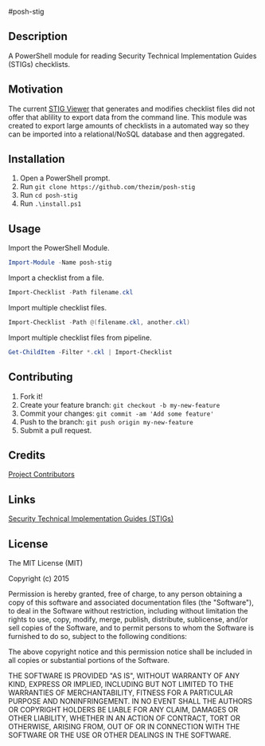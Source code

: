 #posh-stig

## Description
A PowerShell module for reading Security Technical Implementation Guides (STIGs) checklists.

## Motivation
The current [STIG Viewer](http://iase.disa.mil/stigs/Pages/stig-viewing-guidance.aspx) that generates and modifies checklist files did not offer that ablility to export data from the command line. This module was created to export large amounts of checklists in a automated way so they can be imported into a relational/NoSQL database and then aggregated.

## Installation

1. Open a PowerShell prompt.
2. Run `git clone https://github.com/thezim/posh-stig`
3. Run `cd posh-stig`
4. Run `.\install.ps1`

## Usage

Import the PowerShell Module.
``` powershell
Import-Module -Name posh-stig
```
Import a checklist from a file.
```powershell
Import-Checklist -Path filename.ckl
```
Import multiple checklist files.
```powershell
Import-Checklist -Path @(filename.ckl, another.ckl)
```
Import multiple checklist files from pipeline.
```powershell
Get-ChildItem -Filter *.ckl | Import-Checklist
```
## Contributing
1. Fork it!
2. Create your feature branch: `git checkout -b my-new-feature`
3. Commit your changes: `git commit -am 'Add some feature'`
4. Push to the branch: `git push origin my-new-feature`
5. Submit a pull request.

## Credits
[Project Contributors](https://github.com/thezim/posh-stig/graphs/contributors)

## Links
[Security Technical Implementation Guides (STIGs)](http://iase.disa.mil/stigs/Pages/index.aspx)

## License
The MIT License (MIT)

Copyright (c) 2015

Permission is hereby granted, free of charge, to any person obtaining a copy
of this software and associated documentation files (the "Software"), to deal
in the Software without restriction, including without limitation the rights
to use, copy, modify, merge, publish, distribute, sublicense, and/or sell
copies of the Software, and to permit persons to whom the Software is
furnished to do so, subject to the following conditions:

The above copyright notice and this permission notice shall be included in all
copies or substantial portions of the Software.

THE SOFTWARE IS PROVIDED "AS IS", WITHOUT WARRANTY OF ANY KIND, EXPRESS OR
IMPLIED, INCLUDING BUT NOT LIMITED TO THE WARRANTIES OF MERCHANTABILITY,
FITNESS FOR A PARTICULAR PURPOSE AND NONINFRINGEMENT. IN NO EVENT SHALL THE
AUTHORS OR COPYRIGHT HOLDERS BE LIABLE FOR ANY CLAIM, DAMAGES OR OTHER
LIABILITY, WHETHER IN AN ACTION OF CONTRACT, TORT OR OTHERWISE, ARISING FROM,
OUT OF OR IN CONNECTION WITH THE SOFTWARE OR THE USE OR OTHER DEALINGS IN THE
SOFTWARE.
